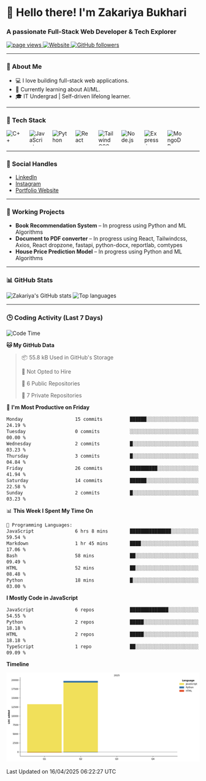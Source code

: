 <h1 align="left" id="macropower-title">👋 Hello there! I'm Zakariya Bukhari</h1>
<h3 align="left">A passionate Full-Stack Web Developer & Tech Explorer</h3>

<p align="left">
  <a href="https://github.com/Zakariya-Zahid">
    <img src="https://komarev.com/ghpvc/?username=zakariya-zahid" alt="page views" />
  </a>
  <a href="https://zakfolio-dev.vercel.app/">
    <img alt="Website" src="https://img.shields.io/website?url=https%3A%2F%2Fzakfolio-dev.vercel.app">
  </a>
  <a href="https://github.com/Zakariya-Zahid?tab=followers">
    <img alt="GitHub followers" src="https://img.shields.io/github/followers/Zakariya-Zahid?style=flat&logo=github">
  </a>
</p>



---

### 📌 About Me
- 💻 I love building full-stack web applications.
- 🌱 Currently learning about AI/ML.
- 🎓 IT Undergrad | Self-driven lifelong learner.
---

### 🧰 Tech Stack

<div align="left" style="display: flex; gap: 20px; flex-wrap: wrap;">
  <img src="https://cdn.jsdelivr.net/gh/devicons/devicon/icons/cplusplus/cplusplus-original.svg" width="40" height="40" alt="C++" />
  <img src="https://cdn.jsdelivr.net/gh/devicons/devicon/icons/javascript/javascript-original.svg" width="40" height="40" alt="JavaScript" />
  <img src="https://cdn.jsdelivr.net/gh/devicons/devicon/icons/python/python-original.svg" width="40" height="40" alt="Python" />
  <img src="https://cdn.jsdelivr.net/gh/devicons/devicon/icons/react/react-original.svg" width="40" height="40" alt="React" />
  <img src="https://uxwing.com/wp-content/themes/uxwing/download/brands-and-social-media/tailwind-css-icon.png" width="40" height="40" alt="Tailwind CSS" />
  <img src="https://cdn.jsdelivr.net/gh/devicons/devicon/icons/nodejs/nodejs-original.svg" width="40" height="40" alt="Node.js" />
  <img src="https://cdn.jsdelivr.net/gh/devicons/devicon/icons/express/express-original.svg" width="40" height="40" alt="Express.js" />
  <img src="https://cdn.jsdelivr.net/gh/devicons/devicon/icons/mongodb/mongodb-original.svg" width="40" height="40" alt="MongoDB" />
</div>


---

### 🔗 Social Handles
- [LinkedIn](https://www.linkedin.com/in/zakariya-bukhari-a8481a31a/)
- [Instagram](https://www.instagram.com/zakariya_bukhari/)
- [Portfolio Website](https://zakfolio-dev.vercel.app)
---

### 🚀 Working Projects
- **Book Recommendation System** – In progress using Python and ML Algorithms
- **Document to PDF converter** – In progress using React, Tailwindcss, Axios, React dropzone, fastapi, python-docx, reportlab, comtypes
- **House Price Prediction Model** – In progress using Python and ML Algorithms

---

### 📊 GitHub Stats

<p align="left">
  <img src="https://github-readme-stats.vercel.app/api?username=Zakariya-Zahid&show_icons=true&theme=radical" alt="Zakariya's GitHub stats" />
  <img src="https://github-readme-stats.vercel.app/api/top-langs/?username=Zakariya-Zahid&layout=compact&theme=radical" alt="Top languages" />
</p>

---

### 🕒 Coding Activity (Last 7 Days)

<!--START_SECTION:waka-->
![Code Time](http://img.shields.io/badge/Code%20Time-12%20hrs%2058%20mins-blue)

**🐱 My GitHub Data** 

> 📦 55.8 kB Used in GitHub's Storage 
 > 
> 🚫 Not Opted to Hire
 > 
> 📜 6 Public Repositories 
 > 
> 🔑 7 Private Repositories 
 > 
📅 **I'm Most Productive on Friday** 

```text
Monday                   15 commits          ██████░░░░░░░░░░░░░░░░░░░   24.19 % 
Tuesday                  0 commits           ░░░░░░░░░░░░░░░░░░░░░░░░░   00.00 % 
Wednesday                2 commits           █░░░░░░░░░░░░░░░░░░░░░░░░   03.23 % 
Thursday                 3 commits           █░░░░░░░░░░░░░░░░░░░░░░░░   04.84 % 
Friday                   26 commits          ██████████░░░░░░░░░░░░░░░   41.94 % 
Saturday                 14 commits          ██████░░░░░░░░░░░░░░░░░░░   22.58 % 
Sunday                   2 commits           █░░░░░░░░░░░░░░░░░░░░░░░░   03.23 % 
```


📊 **This Week I Spent My Time On** 

```text
💬 Programming Languages: 
JavaScript               6 hrs 8 mins        ███████████████░░░░░░░░░░   59.54 % 
Markdown                 1 hr 45 mins        ████░░░░░░░░░░░░░░░░░░░░░   17.06 % 
Bash                     58 mins             ██░░░░░░░░░░░░░░░░░░░░░░░   09.49 % 
HTML                     52 mins             ██░░░░░░░░░░░░░░░░░░░░░░░   08.48 % 
Python                   18 mins             █░░░░░░░░░░░░░░░░░░░░░░░░   03.00 % 
```

**I Mostly Code in JavaScript** 

```text
JavaScript               6 repos             ██████████████░░░░░░░░░░░   54.55 % 
Python                   2 repos             █████░░░░░░░░░░░░░░░░░░░░   18.18 % 
HTML                     2 repos             █████░░░░░░░░░░░░░░░░░░░░   18.18 % 
TypeScript               1 repo              ██░░░░░░░░░░░░░░░░░░░░░░░   09.09 % 
```



**Timeline**

![Lines of Code chart](https://raw.githubusercontent.com/Zakariya-Zahid/Zakariya-Zahid/main/assets/bar_graph.png)


 Last Updated on 16/04/2025 06:22:27 UTC
<!--END_SECTION:waka-->

